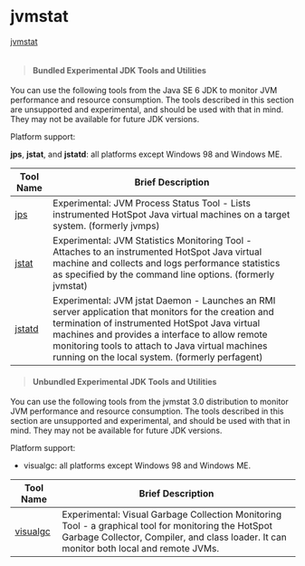 ```
```
jvmstat
====================

[jvmstat]("http://www.oracle.com/technetwork/java/jvmstat-142257.html#Support")



```
```

>#### Bundled Experimental JDK Tools and Utilities

You can use the following tools from the Java SE 6 JDK to monitor JVM performance and resource consumption. The tools described in this section are unsupported and experimental, and should be used with that in mind. They may not be available for future JDK versions.

Platform support:

**jps**, **jstat**, and **jstatd**: all platforms except Windows 98 and Windows ME.
 

Tool Name	    |    Brief Description
----------------|-----------------------------------------------------------------------------
[jps](http://docs.oracle.com/javase/6/docs/technotes/tools/share/jps.html "")	        | Experimental: JVM Process Status Tool - Lists instrumented HotSpot Java virtual machines on a target system. (formerly jvmps)
[jstat](http://docs.oracle.com/javase/6/docs/technotes/tools/share/jstat.html "")	    | Experimental: JVM Statistics Monitoring Tool - Attaches to an instrumented HotSpot Java virtual machine and collects and logs performance statistics as specified by the command line options. (formerly jvmstat)
[jstatd](http://docs.oracle.com/javase/6/docs/technotes/tools/share/jstatd.html "")	    | Experimental: JVM jstat Daemon - Launches an RMI server application that monitors for the creation and termination of instrumented HotSpot Java virtual machines and provides a interface to allow remote monitoring tools to attach to Java virtual machines running on the local system. (formerly perfagent)
 
>#### Unbundled Experimental JDK Tools and Utilities

You can use the following tools from the jvmstat 3.0 distribution to monitor JVM performance and resource consumption. The tools described in this section are unsupported and experimental, and should be used with that in mind. They may not be available for future JDK versions.

Platform support:

- visualgc: all platforms except Windows 98 and Windows ME.
 

Tool Name	|    Brief Description
------------|----------------------------------------------------------------------
[visualgc](http://www.oracle.com/technetwork/java/visualgc-136680.html "")	| Experimental: Visual Garbage Collection Monitoring Tool - a graphical tool for monitoring the HotSpot Garbage Collector, Compiler, and class loader. It can monitor both local and remote JVMs.
